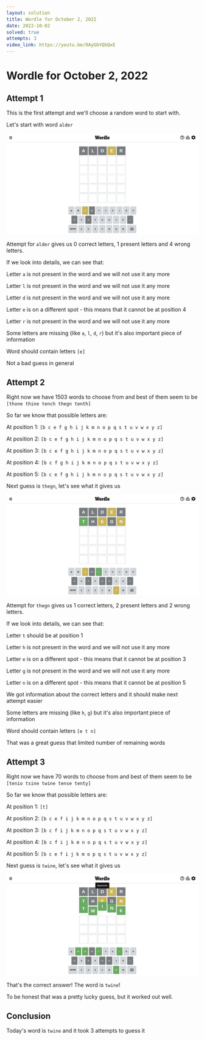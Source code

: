 ```yaml
---
layout: solution
title: Wordle for October 2, 2022
date: 2022-10-02
solved: true
attempts: 3
video_link: https://youtu.be/9AyGbYQbQxE
---
```


# Wordle for October 2, 2022

## Attempt 1

This is the first attempt and we'll choose a random word to start with.

Let's start with word `alder`

![Attempt 1](2022-10-02/attempt-1.png)

Attempt for `alder` gives us 0 correct letters, 1 present letters and 4 wrong letters.

If we look into details, we can see that:

Letter `a` is not present in the word and we will not use it any more

Letter `l` is not present in the word and we will not use it any more

Letter `d` is not present in the word and we will not use it any more

Letter `e` is on a different spot - this means that it cannot be at position 4

Letter `r` is not present in the word and we will not use it any more

Some letters are missing (like `a`, `l`, `d`, `r`) but it's also important piece of information

Word should contain letters `[e]`

Not a bad guess in general



## Attempt 2

Right now we have 1503 words to choose from and best of them seem to be `[thone thine tench thegn tenth]`

So far we know that possible letters are:

At position 1: `[b c e f g h i j k m n o p q s t u v w x y z]`

At position 2: `[b c e f g h i j k m n o p q s t u v w x y z]`

At position 3: `[b c e f g h i j k m n o p q s t u v w x y z]`

At position 4: `[b c f g h i j k m n o p q s t u v w x y z]`

At position 5: `[b c e f g h i j k m n o p q s t u v w x y z]`

Next guess is `thegn`, let's see what it gives us

![Attempt 2](2022-10-02/attempt-2.png)

Attempt for `thegn` gives us 1 correct letters, 2 present letters and 2 wrong letters.

If we look into details, we can see that:

Letter `t` should be at position 1

Letter `h` is not present in the word and we will not use it any more

Letter `e` is on a different spot - this means that it cannot be at position 3

Letter `g` is not present in the word and we will not use it any more

Letter `n` is on a different spot - this means that it cannot be at position 5

We got information about the correct letters and it should make next attempt easier

Some letters are missing (like `h`, `g`) but it's also important piece of information

Word should contain letters `[e t n]`

That was a great guess that limited number of remaining words



## Attempt 3

Right now we have 70 words to choose from and best of them seem to be `[tenio tsine twine tense tenty]`

So far we know that possible letters are:

At position 1: `[t]`

At position 2: `[b c e f i j k m n o p q s t u v w x y z]`

At position 3: `[b c f i j k m n o p q s t u v w x y z]`

At position 4: `[b c f i j k m n o p q s t u v w x y z]`

At position 5: `[b c e f i j k m o p q s t u v w x y z]`

Next guess is `twine`, let's see what it gives us

![Attempt 3](2022-10-02/attempt-3.png)

That's the correct answer! The word is `twine`!

To be honest that was a pretty lucky guess, but it worked out well.

## Conclusion

Today's word is `twine` and it took 3 attempts to guess it

